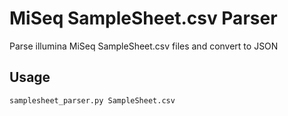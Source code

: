 # MiSeq SampleSheet.csv Parser
Parse illumina MiSeq SampleSheet.csv files and convert to JSON

## Usage
```
samplesheet_parser.py SampleSheet.csv
```